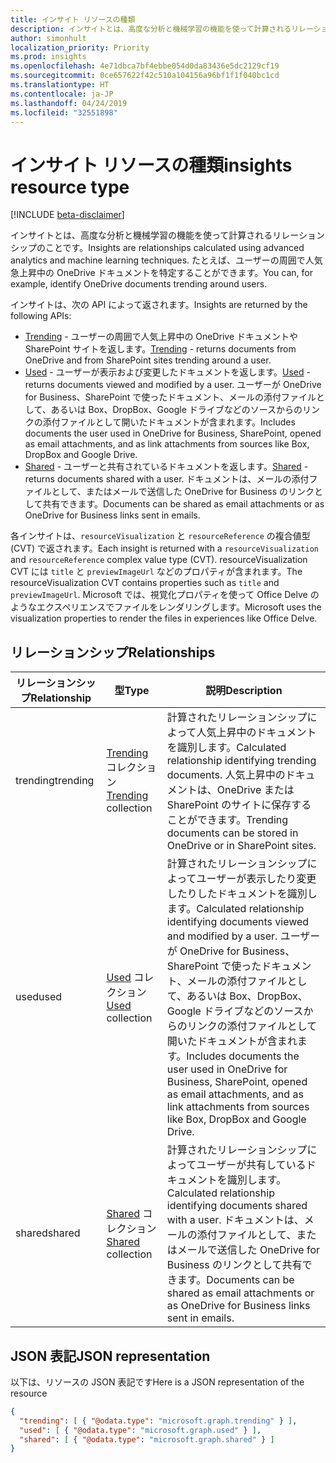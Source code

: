 ```yaml
---
title: インサイト リソースの種類
description: インサイトとは、高度な分析と機械学習の機能を使って計算されるリレーションシップのことです。 たとえば、ユーザーの周囲で人気急上昇中の OneDrive ドキュメントを特定することができます。
author: simonhult
localization_priority: Priority
ms.prod: insights
ms.openlocfilehash: 4e71dbca7bf4ebbe054d0da83436e5dc2129cf19
ms.sourcegitcommit: 0ce657622f42c510a104156a96bf1f1f040bc1cd
ms.translationtype: HT
ms.contentlocale: ja-JP
ms.lasthandoff: 04/24/2019
ms.locfileid: "32551898"
---
```

# <a name="insights-resource-type"></a><span data-ttu-id="235c9-104">インサイト リソースの種類</span><span class="sxs-lookup"><span data-stu-id="235c9-104">insights resource type</span></span>

[!INCLUDE [beta-disclaimer](../../includes/beta-disclaimer.md)]

<span data-ttu-id="235c9-105">インサイトとは、高度な分析と機械学習の機能を使って計算されるリレーションシップのことです。</span><span class="sxs-lookup"><span data-stu-id="235c9-105">Insights are relationships calculated using advanced analytics and machine learning techniques.</span></span> <span data-ttu-id="235c9-106">たとえば、ユーザーの周囲で人気急上昇中の OneDrive ドキュメントを特定することができます。</span><span class="sxs-lookup"><span data-stu-id="235c9-106">You can, for example, identify OneDrive documents trending around users.</span></span>

<span data-ttu-id="235c9-107">インサイトは、次の API によって返されます。</span><span class="sxs-lookup"><span data-stu-id="235c9-107">Insights are returned by the following APIs:</span></span>

- <span data-ttu-id="235c9-108">[Trending](insights-trending.md) - ユーザーの周囲で人気上昇中の OneDrive ドキュメントや SharePoint サイトを返します。</span><span class="sxs-lookup"><span data-stu-id="235c9-108">[Trending](insights-trending.md) - returns documents from OneDrive and from SharePoint sites trending around a user.</span></span>
- <span data-ttu-id="235c9-109">[Used](insights-used.md) - ユーザーが表示および変更したドキュメントを返します。</span><span class="sxs-lookup"><span data-stu-id="235c9-109">[Used](insights-used.md) - returns documents viewed and modified by a user.</span></span> <span data-ttu-id="235c9-110">ユーザーが OneDrive for Business、SharePoint で使ったドキュメント、メールの添付ファイルとして、あるいは Box、DropBox、Google ドライブなどのソースからのリンクの添付ファイルとして開いたドキュメントが含まれます。</span><span class="sxs-lookup"><span data-stu-id="235c9-110">Includes documents the user used in OneDrive for Business, SharePoint, opened as email attachments, and as link attachments from sources like Box, DropBox and Google Drive.</span></span>
- <span data-ttu-id="235c9-111">[Shared](insights-shared.md) - ユーザーと共有されているドキュメントを返します。</span><span class="sxs-lookup"><span data-stu-id="235c9-111">[Shared](insights-shared.md) - returns documents shared with a user.</span></span> <span data-ttu-id="235c9-112">ドキュメントは、メールの添付ファイルとして、またはメールで送信した OneDrive for Business のリンクとして共有できます。</span><span class="sxs-lookup"><span data-stu-id="235c9-112">Documents can be shared as email attachments or as OneDrive for Business links sent in emails.</span></span>

<span data-ttu-id="235c9-113">各インサイトは、`resourceVisualization` と `resourceReference` の複合値型 (CVT) で返されます。</span><span class="sxs-lookup"><span data-stu-id="235c9-113">Each insight is returned with a `resourceVisualization` and `resourceReference` complex value type (CVT).</span></span> <span data-ttu-id="235c9-114">resourceVisualization CVT には `title` と `previewImageUrl` などのプロパティが含まれます。</span><span class="sxs-lookup"><span data-stu-id="235c9-114">The resourceVisualization CVT contains properties such as `title` and `previewImageUrl`.</span></span> <span data-ttu-id="235c9-115">Microsoft では、視覚化プロパティを使って Office Delve のようなエクスペリエンスでファイルをレンダリングします。</span><span class="sxs-lookup"><span data-stu-id="235c9-115">Microsoft uses the visualization properties to render the files in experiences like Office Delve.</span></span>

## <a name="relationships"></a><span data-ttu-id="235c9-116">リレーションシップ</span><span class="sxs-lookup"><span data-stu-id="235c9-116">Relationships</span></span>

| <span data-ttu-id="235c9-117">リレーションシップ</span><span class="sxs-lookup"><span data-stu-id="235c9-117">Relationship</span></span>      | <span data-ttu-id="235c9-118">型</span><span class="sxs-lookup"><span data-stu-id="235c9-118">Type</span></span>          | <span data-ttu-id="235c9-119">説明</span><span class="sxs-lookup"><span data-stu-id="235c9-119">Description</span></span>  |
| ------------- |---------------| -------------|
| <span data-ttu-id="235c9-120">trending</span><span class="sxs-lookup"><span data-stu-id="235c9-120">trending</span></span>      | <span data-ttu-id="235c9-121">[Trending](insights-trending.md) コレクション</span><span class="sxs-lookup"><span data-stu-id="235c9-121">[Trending](insights-trending.md) collection</span></span>       | <span data-ttu-id="235c9-122">計算されたリレーションシップによって人気上昇中のドキュメントを識別します。</span><span class="sxs-lookup"><span data-stu-id="235c9-122">Calculated relationship identifying trending documents.</span></span> <span data-ttu-id="235c9-123">人気上昇中のドキュメントは、OneDrive または SharePoint のサイトに保存することができます。</span><span class="sxs-lookup"><span data-stu-id="235c9-123">Trending documents can be stored in OneDrive or in SharePoint sites.</span></span>   |
| <span data-ttu-id="235c9-124">used</span><span class="sxs-lookup"><span data-stu-id="235c9-124">used</span></span>      | <span data-ttu-id="235c9-125">[Used](insights-used.md) コレクション</span><span class="sxs-lookup"><span data-stu-id="235c9-125">[Used](insights-used.md) collection</span></span>       | <span data-ttu-id="235c9-126">計算されたリレーションシップによってユーザーが表示したり変更したりしたドキュメントを識別します。</span><span class="sxs-lookup"><span data-stu-id="235c9-126">Calculated relationship identifying documents viewed and modified by a user.</span></span> <span data-ttu-id="235c9-127">ユーザーが OneDrive for Business、SharePoint で使ったドキュメント、メールの添付ファイルとして、あるいは Box、DropBox、Google ドライブなどのソースからのリンクの添付ファイルとして開いたドキュメントが含まれます。</span><span class="sxs-lookup"><span data-stu-id="235c9-127">Includes documents the user used in OneDrive for Business, SharePoint, opened as email attachments, and as link attachments from sources like Box, DropBox and Google Drive.</span></span>  |
| <span data-ttu-id="235c9-128">shared</span><span class="sxs-lookup"><span data-stu-id="235c9-128">shared</span></span>        | <span data-ttu-id="235c9-129">[Shared](insights-shared.md) コレクション</span><span class="sxs-lookup"><span data-stu-id="235c9-129">[Shared](insights-shared.md) collection</span></span>       | <span data-ttu-id="235c9-130">計算されたリレーションシップによってユーザーが共有しているドキュメントを識別します。</span><span class="sxs-lookup"><span data-stu-id="235c9-130">Calculated relationship identifying documents shared with a user.</span></span> <span data-ttu-id="235c9-131">ドキュメントは、メールの添付ファイルとして、またはメールで送信した OneDrive for Business のリンクとして共有できます。</span><span class="sxs-lookup"><span data-stu-id="235c9-131">Documents can be shared as email attachments or as OneDrive for Business links sent in emails.</span></span>   |

## <a name="json-representation"></a><span data-ttu-id="235c9-132">JSON 表記</span><span class="sxs-lookup"><span data-stu-id="235c9-132">JSON representation</span></span>

<span data-ttu-id="235c9-133">以下は、リソースの JSON 表記です</span><span class="sxs-lookup"><span data-stu-id="235c9-133">Here is a JSON representation of the resource</span></span>
```json
{
  "trending": [ { "@odata.type": "microsoft.graph.trending" } ],
  "used": [ { "@odata.type": "microsoft.graph.used" } ],
  "shared": [ { "@odata.type": "microsoft.graph.shared" } ]
}
```
<!--
{
  "type": "#page.annotation",
  "suppressions": [
    "Error: /api-reference/beta/resources/insights.md:\r\n      Exception processing links.\r\n    System.ArgumentException: Link Definition was null. Link text: !INCLUDE [beta-disclaimer](../../includes/beta-disclaimer.md)\r\n      at ApiDoctor.Validation.DocFile.get_LinkDestinations()\r\n      at ApiDoctor.Validation.DocSet.ValidateLinks(Boolean includeWarnings, String[] relativePathForFiles, IssueLogger issues, Boolean requireFilenameCaseMatch, Boolean printOrphanedFiles)"
  ]
}
-->

